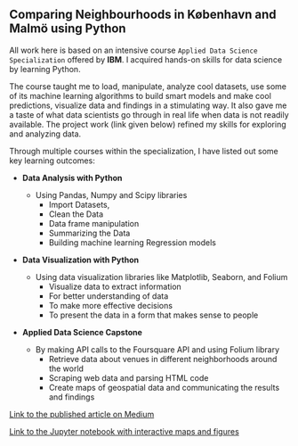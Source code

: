 ## Comparing Neighbourhoods in København and Malmö using Python

All work here is based on an intensive course ``Applied Data Science Specialization`` offered by **IBM**. I acquired hands-on skills for data science by learning Python.

The course taught me to load, manipulate, analyze cool datasets, use some of its machine learning algorithms to build smart models and make cool predictions, visualize data and findings in a stimulating way. It also gave me a taste of what data scientists go through in real life when data is not readily available. The project work (link given below) refined my skills for exploring and analyzing data.

Through multiple courses within the specialization, I have listed out some key learning outcomes: 
  - **Data Analysis with Python**
    - Using Pandas, Numpy and Scipy libraries
      - Import Datasets, 
      - Clean the Data
      - Data frame manipulation
      - Summarizing the Data
      - Building machine learning Regression models
  
  - **Data Visualization with Python**
    - Using data visualization libraries like Matplotlib, Seaborn, and Folium
      - Visualize data to extract information
      - For better understanding of data
      - To make more effective decisions
      - To present the data in a form that makes sense to people 
      
  - **Applied Data Science Capstone**
    - By making API calls to the Foursquare API and using Folium library
      - Retrieve data about venues in different neighborhoods around the world
      - Scraping web data and parsing HTML code 
      - Create maps of geospatial data and communicating the results and findings  
      
      

[Link to the published article on Medium](https://medium.com/@mpravink1993/comparing-neighbourhoods-in-k%C3%B8benhavn-and-malm%C3%B6-using-python-76ced28c3d66)

[Link to the Jupyter notebook with interactive maps and figures](https://nbviewer.jupyter.org/github/Pravin93-Murugesan/Coursera_Capstone/blob/master/Capstone%20Project%20-%20Final.ipynb)
